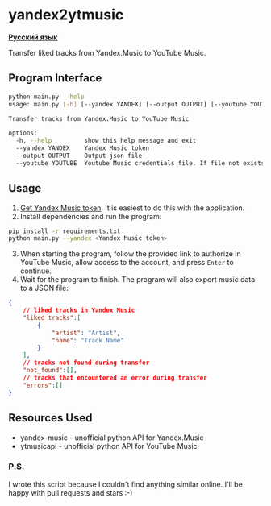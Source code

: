 # yandex2ytmusic

**[Русский язык](README.md)**

Transfer liked tracks from Yandex.Music to YouTube Music.

## Program Interface

```bash
python main.py --help                                                         
usage: main.py [-h] [--yandex YANDEX] [--output OUTPUT] [--youtube YOUTUBE]

Transfer tracks from Yandex.Music to YouTube Music

options:
  -h, --help         show this help message and exit
  --yandex YANDEX    Yandex Music token
  --output OUTPUT    Output json file
  --youtube YOUTUBE  Youtube Music credentials file. If file not exists, it will be created.
```

## Usage

1. [Get Yandex Music token](https://yandex-music.readthedocs.io/en/main/token.html). It is easiest to do this with the application.
2. Install dependencies and run the program:

```bash
pip install -r requirements.txt
python main.py --yandex <Yandex Music token>
```

3. When starting the program, follow the provided link to authorize in YouTube Music, allow access to the account, and press `Enter` to continue.
4. Wait for the program to finish. The program will also export music data to a JSON file:

```json
{
    // liked tracks in Yandex Music
    "liked_tracks":[
        {
            "artist": "Artist",
            "name": "Track Name"
        }
    ],
    // tracks not found during transfer
    "not_found":[], 
    // tracks that encountered an error during transfer
    "errors":[]
}
```

## Resources Used

- yandex-music - unofficial python API for Yandex.Music
- ytmusicapi - unofficial python API for YouTube Music

### P.S.

I wrote this script because I couldn't find anything similar online.
I'll be happy with pull requests and stars :-)
